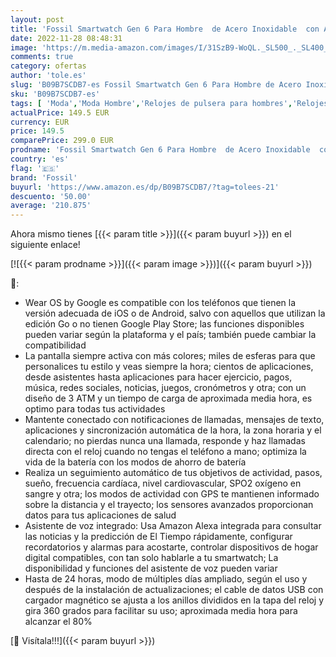 ```yaml
---
layout: post
title: 'Fossil Smartwatch Gen 6 Para Hombre  de Acero Inoxidable  con Alexa integrada  en Tono Negro  con Correa de Silicona Negro  FTW4061'
date: 2022-11-28 08:48:31
image: 'https://m.media-amazon.com/images/I/31SzB9-WoQL._SL500_._SL400_.jpg'
comments: true
category: ofertas
author: 'tole.es'
slug: 'B09B7SCDB7-es Fossil Smartwatch Gen 6 Para Hombre de Acero Inoxidable...'
sku: 'B09B7SCDB7-es'
tags: [ 'Moda','Moda Hombre','Relojes de pulsera para hombres','Relojes para hombre','alexa','fossil','🇪🇸', ]
actualPrice: 149.5 EUR
currency: EUR
price: 149.5
comparePrice: 299.0 EUR
prodname: 'Fossil Smartwatch Gen 6 Para Hombre  de Acero Inoxidable  con Alexa integrada  en Tono Negro  con Correa de Silicona Negro  FTW4061'
country: 'es'
flag: '🇪🇸'
brand: 'Fossil'
buyurl: 'https://www.amazon.es/dp/B09B7SCDB7/?tag=tolees-21'
descuento: '50.00'
average: '210.875'
---
```


Ahora mismo tienes [{{< param title >}}]({{< param buyurl >}}) en el siguiente enlace!

[![{{< param prodname >}}]({{< param image >}})]({{< param buyurl >}})

🔎:

- Wear OS by Google es compatible con los teléfonos que tienen la versión adecuada de iOS o de Android, salvo con aquellos que utilizan la edición Go o no tienen Google Play Store; las funciones disponibles pueden variar según la plataforma y el país; también puede cambiar la compatibilidad
- La pantalla siempre activa con más colores; miles de esferas para que personalices tu estilo y veas siempre la hora; cientos de aplicaciones, desde asistentes hasta aplicaciones para hacer ejercicio, pagos, música, redes sociales, noticias, juegos, cronómetros y otra; con un diseño de 3 ATM y un tiempo de carga de aproximada media hora, es optimo para todas tus actividades
- Mantente conectado con notificaciones de llamadas, mensajes de texto, aplicaciones y sincronización automática de la hora, la zona horaria y el calendario; no pierdas nunca una llamada, responde y haz llamadas directa con el reloj cuando no tengas el teléfono a mano; optimiza la vida de la batería con los modos de ahorro de batería
- Realiza un seguimiento automático de tus objetivos de actividad, pasos, sueño, frecuencia cardíaca, nivel cardiovascular, SPO2 oxígeno en sangre y otra; los modos de actividad con GPS te mantienen informado sobre la distancia y el trayecto; los sensores avanzados proporcionan datos para tus aplicaciones de salud
- Asistente de voz integrado: Usa Amazon Alexa integrada para consultar las noticias y la predicción de El Tiempo rápidamente, configurar recordatorios y alarmas para acostarte, controlar dispositivos de hogar digital compatibles, con tan solo hablarle a tu smartwatch; La disponibilidad y funciones del asistente de voz pueden variar
- Hasta de 24 horas, modo de múltiples días ampliado, según el uso y después de la instalación de actualizaciones; el cable de datos USB con cargador magnético se ajusta a los anillos divididos en la tapa del reloj y gira 360 grados para facilitar su uso; aproximada media hora para alcanzar el 80%

[🛒 Visítala!!!]({{< param buyurl >}})
